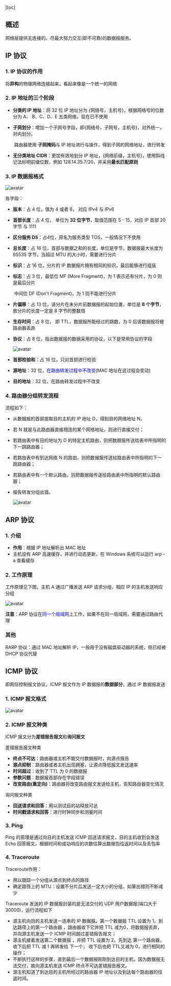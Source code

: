 [toc]

## 概述

网络层提供无连接的、尽最大努力交互(即不可靠)的数据报服务。

## IP 协议

### 1. IP 协议的作用

将**异构**的物理网络连接起来，看起来像是一个统一的网络

### 2. IP 地址的三个阶段

- **分类的 IP 地址**：将 32 位 IP 地址分为 {网络号，主机号}，根据网络号的位数分为 A、 B、C、D、E 五类网络，现在已不使用

- **子网划分**：增加一个子网号字段，即{网络号，子网号，主机号}，对外统一，对内划分。

  ​                   路由器使用 **子网掩码**与 IP 地址进行与操作，得到子网的网络地址，进行转发

- **无分类地址 CIDR**：更加有效地划分 IP 地址，{网络前缀，主机号}，使用斜线记法标明前缀位数，例如                        128.14.35.7/20，并采用**最长匹配原则**

### 3. IP 数据报格式

![avatar](img/ip数据报格式.jpg)

各字段：

- **版本**：占 4 位，值为 4 或者 6， 对应 IPv4 与 IPv6

- **首部长度**：占 4 位， 单位为 **32 位字节**，取值范围在 5 - 15，对应 IP 首部 20字节 与 1111

- **区分服务 DS**：占4位，原名为服务类型 TOS，一般情况下不使用

- **总长度**：占 16 位，首部与数据之和的长度，单位是字节，数据报最大长度为 65535 字节，当超过 MTU 的大小时，需要进行分片

- **标识**：占 16 位，分片的 IP 数据报片拥有相同的标识，最后能够进行组装

- **标志**：占 3 位，最低位 MF (More Fragment)，为 1 表示还有分片，为 0 则是最后分片

  ​            中间位 DF (Don't Fragment)，为 1 则不能进行分片

- **片偏移**：占 13 位，该分片在未分片前数据报的起始位置，单位是 **8 个字节**，故分片的长度一定是 8 字节的整数倍

- **生存时间**：占 8 位， 即 TTL，数据报所能经过的跳数，为 0 后该数据报将被路由器丢弃

- **协议**：占 8 位，指出数据报的数据采用的协议，以下是常用协议的字段

  ![avatar](img/常用协议IP协议字段.jpg)

- **首部检验和**：占 16 位，只对首部进行检验
- **源地址**：32 位，<font color=blue>在路由转发过程中不改变</font>(MAC 地址在这过程会变动)
- **目的地址**：32 位，在路由转发过程中不改变

### 4. 路由器分组转发流程

流程如下：

- 从数据报的首部提取目的主机的 IP 地址 D，得到目的网络地址 N。

- 若 N 就是与此路由器直接相连的某个网络地址，则进行直接交付；

- 若路由表中有目的地址为 D 的特定主机路由，则把数据报传送给表中所指明的下一跳路由器；

- 若路由表中有到达网络 N 的路由，则把数据报传送给路由表中所指明的下一跳路由器；

- 若路由表中有一个默认路由，则把数据报传送给路由表中所指明的默认路由器；

- 报告转发分组出错。

  ![avatar](img/路由转发流程.jpg)

  

## ARP 协议

### 1. 介绍

- **作用**：根据 IP 地址解析出 MAC 地址
- 主机设有 ARP 高速缓存，并进行动态更新，在 Windows 系统可以运行 arp -a 查看缓存

### 2. 工作原理

工作原理见下图，主机 A 通过广播发送 ARP 请求分组，相应 IP 的主机发送响应分组

![avatar](img/arp协议工作原理.jpg)

**注意**：ARP 协议在<font color=blue>同一个局域网</font>上工作，如果不在同一局域网，需要通过路由代理

### 其他

RARP 协议：通过 MAC 地址解析 IP，一般用于没有磁盘驱动器的系统，但已经被 DHCP 协议代替



## ICMP 协议

即网际控制报文协议，ICMP 报文作为 IP 数据报的**数据部分**，通过 IP 数据报发送

### 1. ICMP 报文格式

![avatar](img/ICMP报文格式.jpg)

### 2. ICMP 报文种类

ICMP 报文分为**差错报告报文**和**询问报文**

差错报告报文种类

- **终点不可达**：路由器或主机不能交付数据报时，向源点报告
- **源点抑制**：路由器或者主机出现拥塞，让源点降低报文发送速率
- **时间超过**：收到了 TTL 为 0 的数据报
- **参数问题**：数据报首部存在字段错误
- **改变路由(重定向)**：路由器将改变路由报文发送给主机，告知路由器变化情况

询问报文种类

- **回送请求和回答**：用以测试目的站释放可达
- **时间戳请求和回答**：进行时钟同步和测量时间

### 3. Ping

Ping 的原理是通过向目的主机发送 ICMP 回送请求报文，目的主机收到会发送 Echo 回答报文。根据时间和成功响应的次数估算出数据包往返时间以及丢包率

### 4. Traceroute

Traceroute作用：

- 用以跟踪一个分组从源点到终点的路径
- 确定路径上的 MTU：设置不分片后发送一定大小的分组，如果出错则不断减少

Traceroute 发送的 IP 数据报封装的是无法交付的 UDP 用户数据报(端口大于 30000)，运行流程如下

- 源主机向目的主机发送一连串的 IP 数据报。第一个数据报 TTL 设置为 1，到达路径上的第一个路由器 ，路由器收下它并把 TTL 减为0，将数据报丢弃，并向源主机发送一个 ICMP 时间超过差错报告报文；
- 源主机接着发送第二个数据报 ，并把 TTL 设置为 2。先到达 第一个路由器，收下后把 TTL 减 1 再转发给 下一个， 收下后也把 TTL又减为 0，进行相同的操作；
- 不断执行这样的步骤，直到最后一个数据报刚刚到达目的主机，因为数据报无法交付，故向源主机发送 ICMP 终点不可达差错报告报文。
- 源主机知道了到达目的主机所经过的路由器 IP 地址以及到达每个路由器的往返时间。





 